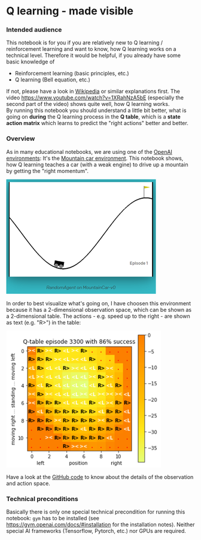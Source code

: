 # Q learning - made visible

### Intended audience 

This notebook is for you if you are relatively new to Q learning / reinforcement learning and want to know, how Q learning works on a technical level. Therefore it would be helpful, if you already have some basic knowledge of 
* Reinforcement learning (basic principles, etc.)
* Q learning (Bell equation, etc.)     

If not, please have a look in [Wikipedia](https://en.wikipedia.org/wiki/Q-learning) or similar explanations first. The video https://www.youtube.com/watch?v=1XRahNzA5bE (especially the second part of the video) shows quite well, how Q learning works.     
By running this notebook you should understand a little bit better, what is going on **during** the Q learning process in the **Q table**, which is a **state action matrix** which learns to predict the "right actions" better and better.

### Overview
As in many educational notebooks, we are using one of the [OpenAI environments](http://gym.openai.com/): It's the [Mountain car environment](http://gym.openai.com/envs/MountainCar-v0/). This notebook shows, how Q learning teaches a car (with a weak engine) to drive up a mountain by getting the "right momentum". 

![mountain_car_environment.PNG](mountain_car_environment.PNG)

In order to best visualize what's going on, I have choosen this environment because it has a 2-dimensional observation space, which can be shown as a 2-dimensional table. The actions - e.g. speed up to the right - are shown as text (e.g. "R>") in the table: 

![q_table.PNG](q_table.PNG)

Have a look at the [GitHub code](https://github.com/openai/gym/wiki/MountainCar-v0) to know about the details of the observation and action space.
       
### Technical preconditions
Basically there is only one special technical precondition for running this notebook: `gym` has to be installed (see https://gym.openai.com/docs/#installation for the installation notes). 
Neither special AI frameworks (Tensorflow, Pytorch, etc.) nor GPUs are required.   
 
